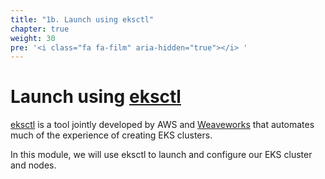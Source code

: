 ```yaml
---
title: "1b. Launch using eksctl"
chapter: true
weight: 30
pre: '<i class="fa fa-film" aria-hidden="true"></i> '
---
```


# Launch using [eksctl](https://eksctl.io/)

[eksctl](https://eksctl.io) is a tool jointly developed by AWS and [Weaveworks](https://weave.works) that automates much of
the experience of creating EKS clusters.

In this module, we will use eksctl to launch and configure our EKS cluster and nodes.
